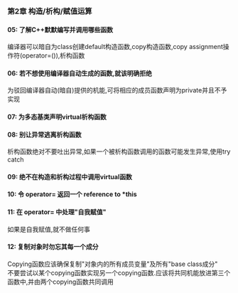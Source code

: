 ﻿### 第2章 构造/析构/赋值运算
#### 05: 了解C++默默编写并调用哪些函数
编译器可以暗自为class创建default构造函数,copy构造函数,copy assignment操作符(operator=()),析构函数  
#### 06: 若不想使用编译器自动生成的函数,就该明确拒绝
为驳回编译器自动(暗自)提供的机能,可将相应的成员函数声明为private并且不予实现  
#### 07: 为多态基类声明virtual析构函数
#### 08: 别让异常逃离析构函数
析构函数绝对不要吐出异常,如果一个被析构函数调用的函数可能发生异常,使用try catch  
#### 09: 绝不在构造和析构过程中调用virtual函数
#### 10: 令 operator= 返回一个 reference to *this
#### 11: 在 operator= 中处理"自我赋值"
如果是自我赋值,就不做任何事
#### 12: 复制对象时勿忘其每一个成分
Copying函数应该确保复制"对象内的所有成员变量"及所有"base class成分"  
不要尝试以某个copying函数实现另一个copying函数.应该将共同机能放进第三个函数中,并由两个copying函数共同调用  
